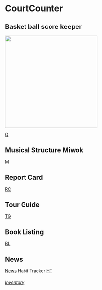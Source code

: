 # CourtCounter

## Basket ball score keeper



<img src="https://raw.githubusercontent.com/ryanzhou7/MovieViewer/master/app/media/.gif" width=300>

[Q](https://github.com/ryanzhou7/QuizApp)
## Musical Structure Miwok
[M](https://github.com/ryanzhou7/Miwok)
## Report Card
[RC](https://github.com/ryanzhou7/ReportCard)
## Tour Guide
[TG](https://github.com/ryanzhou7/TourGuide)
## Book Listing
[BL](https://github.com/ryanzhou7/BookListing)
## News
[News](https://github.com/ryanzhou7/NewsApp)
 Habit Tracker
[HT](https://github.com/ryanzhou7/HabitTrackerDB)
###### [Inventory](https://github.com/ryanzhou7/InventoryApp)

